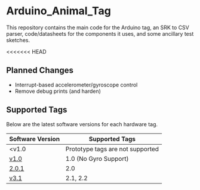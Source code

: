 # Arduino_Animal_Tag
This repository contains the main code for the Arduino tag, an SRK to CSV parser, code/datasheets for the components it uses, and some ancillary test sketches.

<<<<<<< HEAD
## Planned Changes

* Interrupt-based accelerometer/gyroscope control
* Remove debug prints (and harden)

## Supported Tags

Below are the latest software versions for each hardware tag.

Software Version | Supported Tags
---|---
 <v1.0 | Prototype tags are not supported
 [v1.0](https://github.com/WLaney/Arduino_Animal_Tag/releases/tag/v1.0) | 1.0 (No Gyro Support)
 [2.0.1](https://github.com/WLaney/Arduino_Animal_Tag/releases/tag/2.0.1) | 2.0
 [v3.1](https://github.com/WLaney/Arduino_Animal_Tag/releases/tag/v3.1) | 2.1, 2.2
